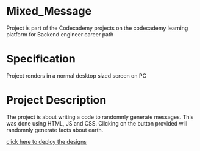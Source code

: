 # Mixed_Message
Project is part of the Codecademy projects on the codecademy learning platform for Backend engineer career path

# Specification 
Project renders in a normal desktop sized screen on PC

# Project Description
The project is about writing a code to randomnly generate messages. This was done using HTML, JS and CSS. 
Clicking on the button provided will randomnly generate facts about earth.

[click here to deploy the designs](https://dwemohkessehemmanuel.github.io/Mixed_Message/index.html)

